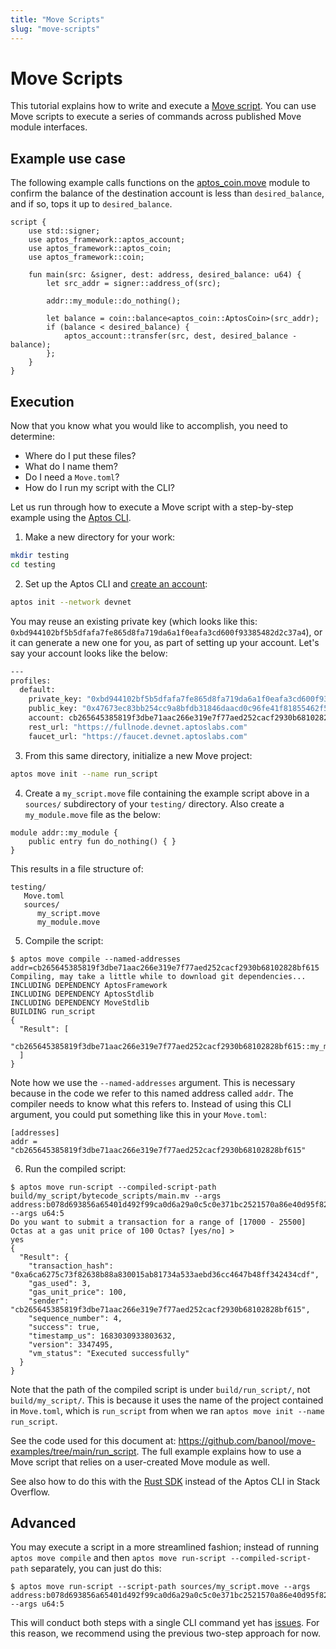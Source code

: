 ```yaml
---
title: "Move Scripts"
slug: "move-scripts"
---
```


# Move Scripts

This tutorial explains how to write and execute a [Move script](../book/modules-and-scripts.md). You can use Move scripts to execute a series of commands across published Move module interfaces.

## Example use case

The following example calls functions on the [aptos_coin.move](https://github.com/aptos-labs/aptos-core/blob/main/aptos-move/framework/aptos-framework/sources/aptos_coin.move) module to confirm the balance of the destination account is less than `desired_balance`, and if so, tops it up to `desired_balance`.

```move
script {
    use std::signer;
    use aptos_framework::aptos_account;
    use aptos_framework::aptos_coin;
    use aptos_framework::coin;

    fun main(src: &signer, dest: address, desired_balance: u64) {
        let src_addr = signer::address_of(src);
        
        addr::my_module::do_nothing();

        let balance = coin::balance<aptos_coin::AptosCoin>(src_addr);
        if (balance < desired_balance) {
            aptos_account::transfer(src, dest, desired_balance - balance);
        };
    }
}
```

## Execution

Now that you know what you would like to accomplish, you need to determine:

- Where do I put these files?
- What do I name them?
- Do I need a `Move.toml`?
- How do I run my script with the CLI?

Let us run through how to execute a Move script with a step-by-step example using the [Aptos CLI](../../tools/aptos-cli-tool/use-aptos-cli.md).

1. Make a new directory for your work:
```sh
mkdir testing
cd testing
```

2. Set up the Aptos CLI and [create an account](../../tools/aptos-cli-tool/use-aptos-cli#initialize-local-configuration-and-create-an-account):
```sh
aptos init --network devnet
```

You may reuse an existing private key (which looks like this: `0xbd944102bf5b5dfafa7fe865d8fa719da6a1f0eafa3cd600f93385482d2c37a4`), or it can generate a new one for you, as part of setting up your account. Let's say your account looks like the below:

```sh
---
profiles:
  default:
    private_key: "0xbd944102bf5b5dfafa7fe865d8fa719da6a1f0eafa3cd600f93385482d2c37a4"
    public_key: "0x47673ec83bb254cc9a8bfdb31846daacd0c96fe41f81855462f5fc5306312b1b"
    account: cb265645385819f3dbe71aac266e319e7f77aed252cacf2930b68102828bf615
    rest_url: "https://fullnode.devnet.aptoslabs.com"
    faucet_url: "https://faucet.devnet.aptoslabs.com"
```

3. From this same directory, initialize a new Move project:
```sh
aptos move init --name run_script
```

4. Create a `my_script.move` file containing the example script above in a `sources/` subdirectory of your `testing/` directory. Also create a `my_module.move` file as the below:

```
module addr::my_module {
    public entry fun do_nothing() { }
}
```

This results in a file structure of:
```
testing/
   Move.toml
   sources/
      my_script.move
      my_module.move
```

5. Compile the script:
```
$ aptos move compile --named-addresses addr=cb265645385819f3dbe71aac266e319e7f77aed252cacf2930b68102828bf615
Compiling, may take a little while to download git dependencies...
INCLUDING DEPENDENCY AptosFramework
INCLUDING DEPENDENCY AptosStdlib
INCLUDING DEPENDENCY MoveStdlib
BUILDING run_script
{
  "Result": [
    "cb265645385819f3dbe71aac266e319e7f77aed252cacf2930b68102828bf615::my_module"
  ]
}
```

Note how we use the `--named-addresses` argument. This is necessary because in the code we refer to this named address called `addr`. The compiler needs to know what this refers to. Instead of using this CLI argument, you could put something like this in your `Move.toml`:

```
[addresses]
addr = "cb265645385819f3dbe71aac266e319e7f77aed252cacf2930b68102828bf615"
```

6. Run the compiled script:
```
$ aptos move run-script --compiled-script-path build/my_script/bytecode_scripts/main.mv --args address:b078d693856a65401d492f99ca0d6a29a0c5c0e371bc2521570a86e40d95f823 --args u64:5
Do you want to submit a transaction for a range of [17000 - 25500] Octas at a gas unit price of 100 Octas? [yes/no] >
yes
{
  "Result": {
    "transaction_hash": "0xa6ca6275c73f82638b88a830015ab81734a533aebd36cc4647b48ff342434cdf",
    "gas_used": 3,
    "gas_unit_price": 100,
    "sender": "cb265645385819f3dbe71aac266e319e7f77aed252cacf2930b68102828bf615",
    "sequence_number": 4,
    "success": true,
    "timestamp_us": 1683030933803632,
    "version": 3347495,
    "vm_status": "Executed successfully"
  }
}
```

Note that the path of the compiled script is under `build/run_script/`, not `build/my_script/`. This is because it uses the name of the project contained in `Move.toml`, which is `run_script` from when we ran `aptos move init --name run_script`.

See the code used for this document at: https://github.com/banool/move-examples/tree/main/run_script. The full example explains how to use a Move script that relies on a user-created Move module as well.

See also how to do this with the [Rust SDK](https://stackoverflow.com/questions/74452702/how-do-i-execute-a-move-script-on-aptos-using-the-rust-sdk) instead of the Aptos CLI in Stack Overflow.

## Advanced

You may execute a script in a more streamlined fashion; instead of running `aptos move compile` and then `aptos move run-script --compiled-script-path` separately, you can just do this:
```
$ aptos move run-script --script-path sources/my_script.move --args address:b078d693856a65401d492f99ca0d6a29a0c5c0e371bc2521570a86e40d95f823 --args u64:5
```
This will conduct both steps with a single CLI command yet has [issues](https://github.com/aptos-labs/aptos-core/issues/5733). For this reason, we recommend using the previous two-step approach for now.
